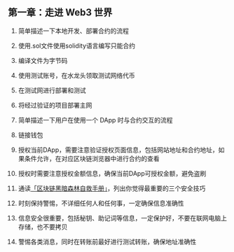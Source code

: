 ## 第一章：走进 Web3 世界

1. 简单描述一下本地开发、部署合约的流程

  1. 使用.sol文件使用solidity语言编写只能合约
  2. 编译文件为字节码
  3. 使用测试账号，在水龙头领取测试网络代币
  4. 在测试网进行部署和测试
  5. 将经过验证的项目部署主网

2. 简单描述一下用户在使用一个 DApp 时与合约交互的流程

  1. 链接钱包
  2. 授权当前DApp，需要注意验证授权页面信息，包括网站地址和合约地址，如果条件允许，在对应区块链浏览器中进行合约的查看
  3. 授权时需要注意授权金额信息，确保当前DApp可授权金额，避免盗刷

3. 通读[「区块链黑暗森林自救手册」](https://github.com/slowmist/Blockchain-dark-forest-selfguard-handbook/blob/main/README_CN.md)，列出你觉得最重要的三个安全技巧

  1. 时刻保持警惕，不详细任何人和任何事，一定确保信息准确性
  2. 信息安全很重要，包括秘钥、助记词等信息，一定保护好，不要在联网电脑上存储，也不要拷贝
  3. 警惕各类消息，同时在转账前最好进行测试转账，确保地址准确性
